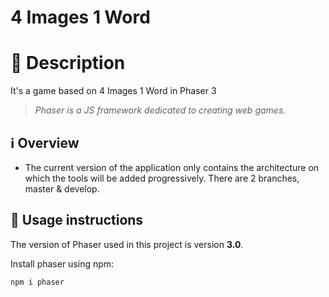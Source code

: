 # 4 Images 1 Word

# 📄 Description

It's a game based on 4 Images 1 Word in Phaser 3

> *Phaser is a JS framework dedicated to creating web games.*


## ℹ️ Overview

- The current version of the application only contains the architecture on which the tools will be added progressively. There are 2 branches, master & develop.


## 🚀 Usage instructions

The version of Phaser used in this project is version **3.0**.

Install phaser using npm:

```
npm i phaser
```